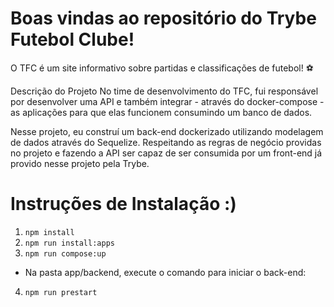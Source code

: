 # Boas vindas ao repositório do Trybe Futebol Clube!
O TFC é um site informativo sobre partidas e classificações de futebol! ⚽️

Descrição do Projeto
No time de desenvolvimento do TFC, fui responsável por desenvolver uma API e também integrar - através do docker-compose - as aplicações para que elas funcionem consumindo um banco de dados.

Nesse projeto, eu construí um back-end dockerizado utilizando modelagem de dados através do Sequelize. Respeitando as regras de negócio providas no projeto e fazendo a API ser capaz de ser consumida por um front-end já provido nesse projeto pela Trybe.


# Instruções de Instalação :)
  1. `npm install`
  2. `npm run install:apps`
  3. `npm run compose:up`
  - Na pasta app/backend, execute o comando para iniciar o back-end:
  4. `npm run prestart`
